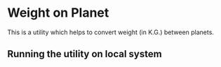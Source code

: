 Weight on Planet
====================

This is a utility which helps to convert weight (in K.G.) between
planets.

Running the utility on local system
-----------------------------------